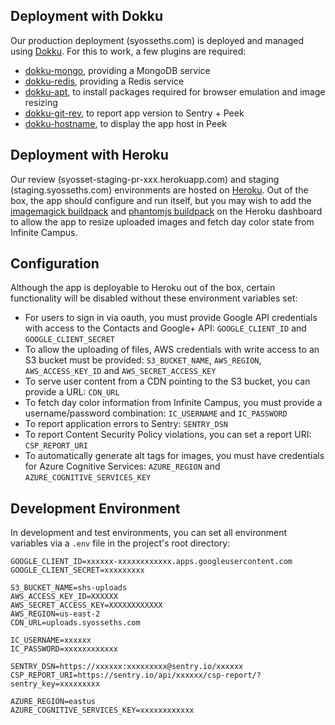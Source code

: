 ## Deployment with Dokku
Our production deployment (syosseths.com) is deployed and managed using [Dokku](https://github.com/dokku/dokku/). For this to work, a few plugins are required:
  - [dokku-mongo](https://github.com/dokku/dokku-mongo), providing a MongoDB service
  - [dokku-redis](https://github.com/dokku/dokku-redis), providing a Redis service
  - [dokku-apt](https://github.com/F4-Group/dokku-apt), to install packages required for browser emulation and image resizing
  - [dokku-git-rev](https://github.com/dokku-community/dokku-git-rev), to report app version to Sentry + Peek
  - [dokku-hostname](https://github.com/michaelshobbs/dokku-hostname.git), to display the app host in Peek

## Deployment with Heroku
Our review (syosset-staging-pr-xxx.herokuapp.com) and staging (staging.syosseths.com) environments are hosted on [Heroku](https://heroku.com). Out of the box, the app should configure and run itself, but you may wish to add the [imagemagick buildpack](https://github.com/jacobsmith/heroku-buildpack-imagemagick) and [phantomjs buildpack](https://github.com/stomita/heroku-buildpack-phantomjs) on the Heroku dashboard to allow the app to resize uploaded images and fetch day color state from Infinite Campus.

## Configuration
Although the app is deployable to Heroku out of the box, certain functionality will be disabled without these environment variables set:
  - For users to sign in via oauth, you must provide Google API credentials with access to the Contacts and Google+ API: `GOOGLE_CLIENT_ID` and `GOOGLE_CLIENT_SECRET`
  - To allow the uploading of files, AWS credentials with write access to an S3 bucket must be provided: `S3_BUCKET_NAME`, `AWS_REGION`, `AWS_ACCESS_KEY_ID` and `AWS_SECRET_ACCESS_KEY`
  - To serve user content from a CDN pointing to the S3 bucket, you can provide a URL: `CDN_URL`
  - To fetch day color information from Infinite Campus, you must provide a username/password combination: `IC_USERNAME` and `IC_PASSWORD`
  - To report application errors to Sentry: `SENTRY_DSN`
  - To report Content Security Policy violations, you can set a report URI: `CSP_REPORT_URI`
  - To automatically generate alt tags for images, you must have credentials for Azure Cognitive Services: `AZURE_REGION` and `AZURE_COGNITIVE_SERVICES_KEY`

## Development Environment
In development and test environments, you can set all environment variables via a `.env` file in the project's root directory:
```
GOOGLE_CLIENT_ID=xxxxxx-xxxxxxxxxxxx.apps.googleusercontent.com
GOOGLE_CLIENT_SECRET=xxxxxxxxx

S3_BUCKET_NAME=shs-uploads
AWS_ACCESS_KEY_ID=XXXXXX
AWS_SECRET_ACCESS_KEY=XXXXXXXXXXXX
AWS_REGION=us-east-2
CDN_URL=uploads.syosseths.com

IC_USERNAME=xxxxxx
IC_PASSWORD=xxxxxxxxxxxx

SENTRY_DSN=https://xxxxxx:xxxxxxxxx@sentry.io/xxxxxx
CSP_REPORT_URI=https://sentry.io/api/xxxxxx/csp-report/?sentry_key=xxxxxxxxx

AZURE_REGION=eastus
AZURE_COGNITIVE_SERVICES_KEY=xxxxxxxxxxxx
```